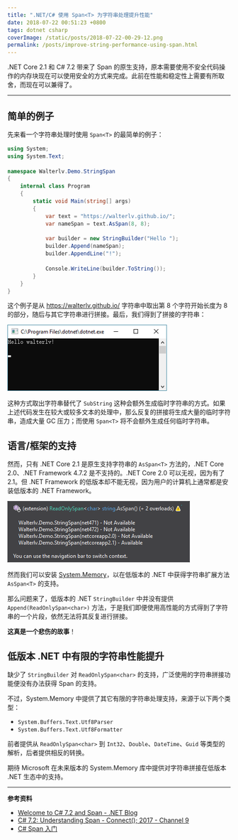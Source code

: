 ```yaml
---
title: ".NET/C# 使用 Span<T> 为字符串处理提升性能"
date: 2018-07-22 00:51:23 +0800
tags: dotnet csharp
coverImage: /static/posts/2018-07-22-00-29-12.png
permalink: /posts/improve-string-performance-using-span.html
---
```


.NET Core 2.1 和 C# 7.2 带来了 Span<T> 的原生支持，原本需要使用不安全代码操作的内存块现在可以使用安全的方式来完成。此前在性能和稳定性上需要有所取舍，而现在可以兼得了。

---

<div id="toc"></div>

## 简单的例子

先来看一个字符串处理时使用 `Span<T>` 的最简单的例子：

```csharp
using System;
using System.Text;

namespace Walterlv.Demo.StringSpan
{
    internal class Program
    {
        static void Main(string[] args)
        {
            var text = "https://walterlv.github.io/";
            var nameSpan = text.AsSpan(8, 8);

            var builder = new StringBuilder("Hello ");
            builder.Append(nameSpan);
            builder.AppendLine("!");

            Console.WriteLine(builder.ToString());
        }
    }
}
```

这个例子是从 <https://walterlv.github.io/> 字符串中取出第 8 个字符开始长度为 8 的部分，随后与其它字符串进行拼接。最后，我们得到了拼接的字符串：

![Hello walterlv!](/static/posts/2018-07-22-00-29-12.png)

这种方式取出字符串替代了 `SubString` 这种会额外生成临时字符串的方式。如果上述代码发生在较大或较多文本的处理中，那么反复的拼接将生成大量的临时字符串，造成大量 GC 压力；而使用 `Span<T>` 将不会额外生成任何临时字符串。

## 语言/框架的支持

然而，只有 .NET Core 2.1 是原生支持字符串的 `AsSpan<T>` 方法的，.NET Core 2.0、.NET Framework 4.7.2 是不支持的。.NET Core 2.0 可以无视，因为有了 2.1。但 .NET Framework 的低版本却不能无视，因为用户的计算机上通常都是安装低版本的 .NET Framework。

![只有 .NET Core 2.1 支持](/static/posts/2018-07-22-00-32-40.png)

然而我们可以安装 [System.Memory](https://www.nuget.org/packages/System.Memory/)，以在低版本的 .NET 中获得字符串扩展方法 `AsSpan<T>` 的支持。

那么问题来了，低版本的 .NET `StringBuilder` 中并没有提供 `Append(ReadOnlySpan<char>)` 方法，于是我们即便使用高性能的方式得到了字符串的一个片段，依然无法将其反复进行拼接。

**这真是一个悲伤的故事**！

## 低版本 .NET 中有限的字符串性能提升

缺少了 `StringBuilder` 对 `ReadOnlySpan<char>` 的支持，广泛使用的字符串拼接功能便没有办法获得 Span<T> 的支持。

不过，System.Memory 中提供了其它有限的字符串处理支持，来源于以下两个类型：

- `System.Buffers.Text.Utf8Parser`
- `System.Buffers.Text.Utf8Formatter`

前者提供从 `ReadOnlySpan<char>` 到 `Int32`、`Double`、`DateTime`、`Guid` 等类型的解析，后者提供相反的转换。

期待 Microsoft 在未来版本的 System.Memory 库中提供对字符串拼接在低版本 .NET 生态中的支持。

---

**参考资料**

- [Welcome to C# 7.2 and Span - .NET Blog](https://blogs.msdn.microsoft.com/dotnet/2017/11/15/welcome-to-c-7-2-and-span/)
- [C# 7.2: Understanding Span - Connect(); 2017 - Channel 9](https://channel9.msdn.com/Events/Connect/2017/T125)
- [C# Span 入门](https://blog.lindexi.com/post/C-Span-%E5%85%A5%E9%97%A8.html)


